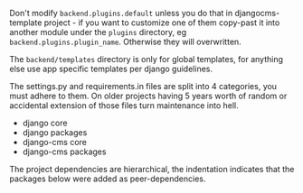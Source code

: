 Don't modify `backend.plugins.default` unless you do that in djangocms-template project - if you want to customize one of them copy-past it into another module under the `plugins` directory, eg `backend.plugins.plugin_name`. Otherwise they will overwritten.

The `backend/templates` directory is only for global templates, for anything else use app specific templates per django guidelines.

The settings.py and requirements.in files are split into 4 categories, you must adhere to them. On older projects having 5 years worth of random or accidental extension of those files turn maintenance into hell.
- django core
- django packages
- django-cms core
- django-cms packages

The project dependencies are hierarchical, the indentation indicates that the packages below were added as peer-dependencies. 